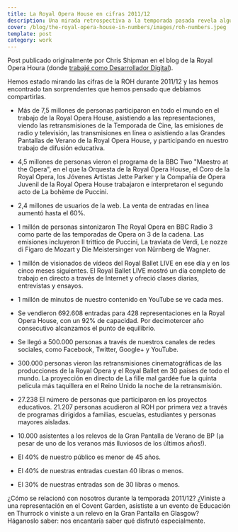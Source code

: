 ```yaml
---
title: La Royal Opera House en cifras 2011/12
description: Una mirada retrospectiva a la temporada pasada revela algunas cifras fascinantes
cover: /blog/the-royal-opera-house-in-numbers/images/roh-numbers.jpeg
template: post
category: work
---
```


Post publicado originalmente por Chris Shipman en el blog de la Royal Opera Houra (donde [trabajé como Desarrollador Digital](/roh)).

Hemos estado mirando las cifras de la ROH durante 2011/12 y las hemos encontrado tan sorprendentes que hemos pensado que debíamos compartirlas.

- Más de 7,5 millones de personas participaron en todo el mundo en el trabajo de la Royal Opera House, asistiendo a las representaciones, viendo las retransmisiones de la Temporada de Cine, las emisiones de radio y televisión, las transmisiones en línea o asistiendo a las Grandes Pantallas de Verano de la Royal Opera House, y participando en nuestro trabajo de difusión educativa.

- 4,5 millones de personas vieron el programa de la BBC Two "Maestro at the Opera", en el que la Orquesta de la Royal Opera House, el Coro de la Royal Opera, los Jóvenes Artistas Jette Parker y la Compañía de Ópera Juvenil de la Royal Opera House trabajaron e interpretaron el segundo acto de La bohème de Puccini.

- 2,4 millones de usuarios de la web. La venta de entradas en línea aumentó hasta el 60%.

- 1 millón de personas sintonizaron The Royal Opera en BBC Radio 3 como parte de las temporadas de Opera on 3 de la cadena. Las emisiones incluyeron Il trittico de Puccini, La traviata de Verdi, Le nozze di Figaro de Mozart y Die Meistersinger von Nürnberg de Wagner.

- 1 millón de visionados de vídeos del Royal Ballet LIVE en ese día y en los cinco meses siguientes. El Royal Ballet LIVE mostró un día completo de trabajo en directo a través de Internet y ofreció clases diarias, entrevistas y ensayos.

- 1 millón de minutos de nuestro contenido en YouTube se ve cada mes.

- Se vendieron 692.608 entradas para 428 representaciones en la Royal Opera House, con un 92% de capacidad. Por decimotercer año consecutivo alcanzamos el punto de equilibrio.

- Se llegó a 500.000 personas a través de nuestros canales de redes sociales, como Facebook, Twitter, Google+ y YouTube.

- 300.000 personas vieron las retransmisiones cinematográficas de las producciones de la Royal Opera y el Royal Ballet en 30 países de todo el mundo. La proyección en directo de La fille mal gardée fue la quinta película más taquillera en el Reino Unido la noche de la retransmisión.

- 27.238 El número de personas que participaron en los proyectos educativos. 21.207 personas acudieron al ROH por primera vez a través de programas dirigidos a familias, escuelas, estudiantes y personas mayores aisladas.

- 10.000 asistentes a los relevos de la Gran Pantalla de Verano de BP (¡a pesar de uno de los veranos más lluviosos de los últimos años!).

- El 40% de nuestro público es menor de 45 años.

- El 40% de nuestras entradas cuestan 40 libras o menos.

- El 30% de nuestras entradas son de 30 libras o menos.

¿Cómo se relacionó con nosotros durante la temporada 2011/12? ¿Viniste a una representación en el Covent Garden, asististe a un evento de Educación en Thurrock o viniste a un relevo en la Gran Pantalla en Glasgow? Háganoslo saber: nos encantaría saber qué disfrutó especialmente.